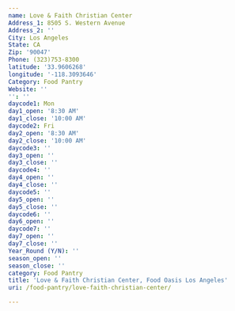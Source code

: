 ```yaml
---
name: Love & Faith Christian Center
Address_1: 8505 S. Western Avenue
Address_2: ''
City: Los Angeles
State: CA
Zip: '90047'
Phone: (323)753-8300
latitude: '33.9606268'
longitude: '-118.3093646'
Category: Food Pantry
Website: ''
'': ''
daycode1: Mon
day1_open: '8:30 AM'
day1_close: '10:00 AM'
daycode2: Fri
day2_open: '8:30 AM'
day2_close: '10:00 AM'
daycode3: ''
day3_open: ''
day3_close: ''
daycode4: ''
day4_open: ''
day4_close: ''
daycode5: ''
day5_open: ''
day5_close: ''
daycode6: ''
day6_open: ''
daycode7: ''
day7_open: ''
day7_close: ''
Year_Round (Y/N): ''
season_open: ''
season_close: ''
category: Food Pantry
title: 'Love & Faith Christian Center, Food Oasis Los Angeles'
uri: /food-pantry/love-faith-christian-center/

---
```

